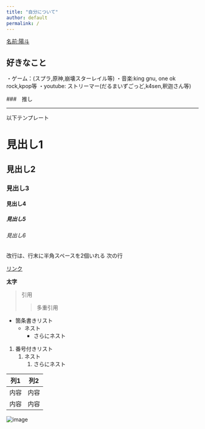 ```yaml
---
title: "自分について"
author: default
permalink: /
---
```


<ins>名前:陽斗</ins>


## 好きなこと

・ゲーム：(スプラ,原神,崩壊スターレイル等)
・音楽:king gnu, one ok rock,kpop等
・youtube: ストリーマー(だるまいずごっど,k4sen,釈迦さん等)


###　推し





---

以下テンプレート

# 見出し1
## 見出し2
### 見出し3
#### 見出し4
##### 見出し5
###### 見出し6

改行は、行末に半角スペースを2個いれる
次の行

[リンク](https://www.google.co.jp/)

**太字**

> 引用
>> 多重引用


- 箇条書きリスト
  - ネスト
    - さらにネスト


1. 番号付きリスト
   1. ネスト
      1. さらにネスト


| 列1  | 列2  |
|-----|-----|
| 内容  | 内容  |
| 内容  | 内容  |

![image](/GHPages_WebSite/assets/images/logo-150.png)

